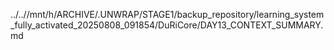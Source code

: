 ../..//mnt/h/ARCHIVE/.UNWRAP/STAGE1/backup_repository/learning_system_fully_activated_20250808_091854/DuRiCore/DAY13_CONTEXT_SUMMARY.md